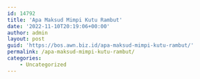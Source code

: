 ```yaml
---
id: 14792
title: 'Apa Maksud Mimpi Kutu Rambut'
date: '2022-11-10T20:19:06+00:00'
author: admin
layout: post
guid: 'https://bos.awn.biz.id/apa-maksud-mimpi-kutu-rambut/'
permalink: /apa-maksud-mimpi-kutu-rambut/
categories:
    - Uncategorized
---
```


